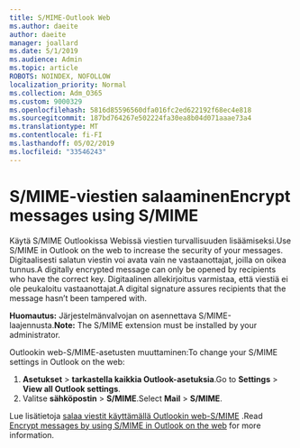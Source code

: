 ```yaml
---
title: S/MIME-Outlook Web
ms.author: daeite
author: daeite
manager: joallard
ms.date: 5/1/2019
ms.audience: Admin
ms.topic: article
ROBOTS: NOINDEX, NOFOLLOW
localization_priority: Normal
ms.collection: Adm_O365
ms.custom: 9000329
ms.openlocfilehash: 5816d85596560dfa016fc2ed622192f68ec4e818
ms.sourcegitcommit: 187bd764267e502224fa30ea8b04d071aaae73a4
ms.translationtype: MT
ms.contentlocale: fi-FI
ms.lasthandoff: 05/02/2019
ms.locfileid: "33546243"
---
```

# <a name="encrypt-messages-using-smime"></a><span data-ttu-id="e1427-102">S/MIME-viestien salaaminen</span><span class="sxs-lookup"><span data-stu-id="e1427-102">Encrypt messages using S/MIME</span></span>

<span data-ttu-id="e1427-103">Käytä S/MIME Outlookissa Webissä viestien turvallisuuden lisäämiseksi.</span><span class="sxs-lookup"><span data-stu-id="e1427-103">Use S/MIME in Outlook on the web to increase the security of your messages.</span></span> <span data-ttu-id="e1427-104">Digitaalisesti salatun viestin voi avata vain ne vastaanottajat, joilla on oikea tunnus.</span><span class="sxs-lookup"><span data-stu-id="e1427-104">A digitally encrypted message can only be opened by recipients who have the correct key.</span></span> <span data-ttu-id="e1427-105">Digitaalinen allekirjoitus varmistaa, että viestiä ei ole peukaloitu vastaanottajat.</span><span class="sxs-lookup"><span data-stu-id="e1427-105">A digital signature assures recipients that the message hasn’t been tampered with.</span></span>

<span data-ttu-id="e1427-106">**Huomautus:** Järjestelmänvalvojan on asennettava S/MIME-laajennusta.</span><span class="sxs-lookup"><span data-stu-id="e1427-106">**Note:** The S/MIME extension must be installed by your administrator.</span></span>

<span data-ttu-id="e1427-107">Outlookin web-S/MIME-asetusten muuttaminen:</span><span class="sxs-lookup"><span data-stu-id="e1427-107">To change your S/MIME settings in Outlook on the web:</span></span>

1. <span data-ttu-id="e1427-108">**Asetukset** > **tarkastella kaikkia Outlook-asetuksia**.</span><span class="sxs-lookup"><span data-stu-id="e1427-108">Go to **Settings** > **View all Outlook settings**.</span></span>
2. <span data-ttu-id="e1427-109">Valitse **sähköpostin** > **S/MIME**.</span><span class="sxs-lookup"><span data-stu-id="e1427-109">Select **Mail** > **S/MIME**.</span></span>

<span data-ttu-id="e1427-110">Lue lisätietoja [salaa viestit käyttämällä Outlookin web-S/MIME](https://support.office.com/article/878c79fc-7088-4b39-966f-14512658f480) .</span><span class="sxs-lookup"><span data-stu-id="e1427-110">Read [Encrypt messages by using S/MIME in Outlook on the web](https://support.office.com/article/878c79fc-7088-4b39-966f-14512658f480) for more information.</span></span>